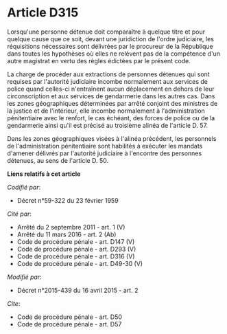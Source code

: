 # Article D315

Lorsqu'une personne détenue doit comparaître à quelque titre et pour quelque cause que ce soit, devant une juridiction de
l'ordre judiciaire, les réquisitions nécessaires sont délivrées par le procureur de la République dans toutes les hypothèses
où elles ne relèvent pas de la compétence d'un autre magistrat en vertu des règles édictées par le présent code. 

La charge de procéder aux extractions de personnes détenues qui sont requises par l'autorité judiciaire incombe normalement
aux services de police quand celles-ci n'entraînent aucun déplacement en dehors de leur circonscription et aux services de
gendarmerie dans les autres cas. Dans les zones géographiques déterminées par arrêté conjoint des ministres de la justice et
de l'intérieur, elle incombe normalement à l'administration pénitentiaire avec le renfort, le cas échéant, des forces de
police ou de la gendarmerie ainsi qu'il est précisé au troisième alinéa de l'article D. 57. 

Dans les zones géographiques visées à l'alinéa précédent, les personnels de l'administration pénitentiaire sont habilités à
exécuter les mandats d'amener délivrés par l'autorité judiciaire à l'encontre des personnes détenues, au sens de l'article D.
50.

**Liens relatifs à cet article**

_Codifié par_:

  - Décret n°59-322 du 23 février 1959

_Cité par_:

  - Arrêté du 2 septembre 2011 - art. 1 (V)
  - Arrêté du 11 mars 2016 - art. 2 (Ab)
  - Code de procédure pénale - art. D147 (V)
  - Code de procédure pénale - art. D293 (V)
  - Code de procédure pénale - art. D316 (V)
  - Code de procédure pénale - art. D49-30 (V)

_Modifié par_:

  - Décret n°2015-439 du 16 avril 2015 - art. 2

_Cite_:

  - Code de procédure pénale - art. D50
  - Code de procédure pénale - art. D57
